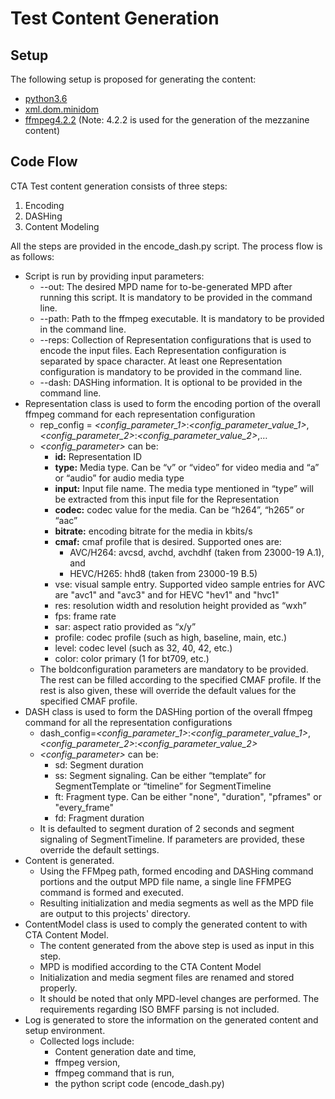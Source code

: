 # Test Content Generation

## Setup
The following setup is proposed for generating the content:

* [python3.6](https://www.python.org/downloads/)
* [xml.dom.minidom](https://docs.python.org/3.6/library/xml.dom.minidom.html)
* [ffmpeg4.2.2](https://ffmpeg.org/) (Note: 4.2.2 is used for the generation of the mezzanine content)

## Code Flow
CTA Test content generation consists of three steps:

1. Encoding
2. DASHing
3. Content Modeling

All the steps are provided in the encode_dash.py script. The process flow is as follows:
* Script is run by providing input parameters:
    * --out: The desired MPD name for to-be-generated MPD after running this script. It is mandatory to be provided in the command line.
    * --path: Path to the ffmpeg executable. It is mandatory to be provided in the command line.
    * --reps: Collection of Representation configurations that is used to encode the input files. Each Representation configuration is separated by space character. At least one Representation configuration is mandatory to be provided in the command line.
    * --dash: DASHing information. It is optional to be provided in the command line.
* Representation class is used to form the encoding portion of the overall ffmpeg command for each representation configuration
    * rep_config = *<*config_parameter_1*>*:*<*config_parameter_value_1*>*,*<*config_parameter_2*>*:*<*config_parameter_value_2*>*,…
    * *<*config_parameter*>* can be:
        * __id:__ Representation ID
        * __type:__ Media type. Can be “v” or “video” for video media and “a” or “audio” for audio media type
        * __input:__ Input file name. The media type mentioned in “type” will be extracted from this input file for the Representation
        * __codec:__ codec value for the media. Can be “h264”, “h265” or “aac”
        * __bitrate:__ encoding bitrate for the media in kbits/s
        * __cmaf:__ cmaf profile that is desired. Supported ones are:
             * AVC/H264: avcsd, avchd, avchdhf (taken from 23000-19 A.1), and
             * HEVC/H265: hhd8 (taken from 23000-19 B.5)
        * vse: visual sample entry. Supported video sample entries for AVC are "avc1" and "avc3" and for HEVC "hev1" and "hvc1"
        * res: resolution width and resolution height provided as “wxh”
        * fps: frame rate
        * sar: aspect ratio provided as “x/y”
        * profile: codec profile (such as high, baseline, main, etc.)
        * level: codec level (such as 32, 40, 42, etc.)
        * color: color primary (1 for bt709, etc.)
    * The boldconfiguration parameters are mandatory to be provided. The rest can be filled according to the specified CMAF profile.  If the rest is also given, these will override the default values for the specified CMAF profile.
* DASH class is used to form the DASHing portion of the overall ffmpeg command for all the representation configurations
    * dash_config=*<*config_parameter_1*>*:*<*config_parameter_value_1*>*,*<*config_parameter_2*>*:*<*config_parameter_value_2*>*
    * *<*config_parameter*>* can be:
        * sd: Segment duration
        * ss: Segment signaling. Can be either “template” for SegmentTemplate or “timeline” for SegmentTimeline
        * ft: Fragment type. Can be either "none", "duration", "pframes" or "every_frame"
        * fd: Fragment duration
    * It is defaulted to segment duration of 2 seconds and segment signaling of SegmentTimeline. If parameters are provided, these override the default settings.
* Content is generated.
    * Using the FFMpeg path, formed encoding and DASHing command portions and the output MPD file name, a single line FFMPEG command is formed and executed.
    * Resulting initialization and media segments as well as the MPD file are output to this projects' directory.
* ContentModel class is used to comply the generated content to with CTA Content Model.
    * The content generated from the above step is used as input in this step.
    * MPD is modified according to the CTA Content Model
    * Initialization and media segment files are renamed and stored properly.
    * It should be noted that only MPD-level changes are performed. The requirements regarding ISO BMFF parsing is not included.
* Log is generated to store the information on the generated content and setup environment.
    * Collected logs include:
        * Content generation date and time,
        * ffmpeg version,
        * ffmpeg command that is run,
        * the python script code (encode_dash.py)
